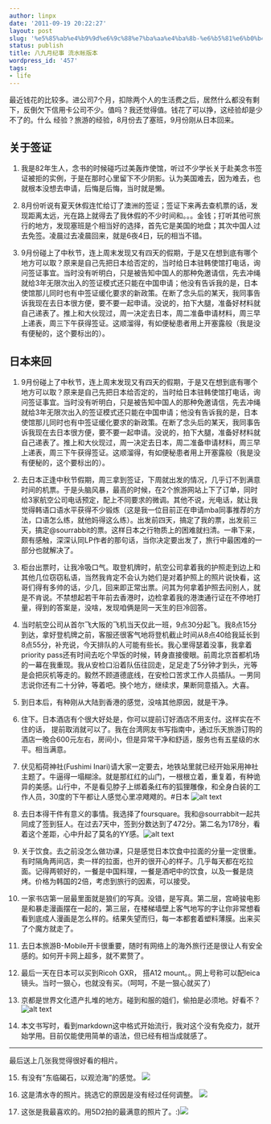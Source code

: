 ```yaml
---
author: linpx
date: '2011-09-19 20:22:27'
layout: post
slug: '%e5%85%ab%e4%b9%9d%e6%9c%88%e7%ba%aa%e4%ba%8b-%e6%b5%81%e6%b0%b4%e5%b8%90%e7%89%88%e6%9c%ac'
status: publish
title: 八九月纪事 流水帐版本
wordpress_id: '457'
tags:
- life
---
```


最近钱花的比较多。进公司7个月，扣除两个人的生活费之后，居然什么都没有剩下，反倒欠下信用卡公司不少。值吗？我还觉得值。钱花了可以挣，这经验却是少不了的。什么
经验？旅游的经验，8月份去了塞班，9月份刚从日本回来。

## 关于签证

  1. 我是82年生人，念书的时候碰巧过美轰炸使馆，听过不少学长关于赴美念书签证被拒的实例，于是在那时心里留下不少阴影。认为美国难去，因为难去，也就根本没想去申请，后悔是后悔，当时就是懒。

  2. 8月份听说有夏天休假连忙给订了澳洲的签证；签证下来再去查机票的话，发现距离太远，光在路上就得去了我休假的不少时间和。。。金钱；打听其他可旅行的地方，发现塞班是个相当好的选择，首先它是美国的地盘；其次中国人过去免签。凌晨过去凌晨回来，就是6夜4日，玩的相当不错。

  3. 9月份碰上了中秋节，连上周末发现又有四天的假期，于是又在想到底有哪个地方可以取？原来是自己先把日本给否定的，当时给日本驻韩使馆打电话，询问签证事宜。当时没有听明白，只是被告知中国人的那种免邀请信，先去冲绳就给3年无限次出入的签证模式还只能在中国申请；他没有告诉我的是，日本使馆那儿同时也有中签证缓化要求的新政策。在断了念头后的某天，我同事告诉我现在去日本很方便，要不要一起申请。没说的，拍下大腿，准备好材料就自己递表了。推上和大伙现过，周一决定去日本，周二准备申请材料，周三早上递表，周三下午获得签证。这顺溜得，有如便秘患者用上开塞露般（我是没有便秘的，这个要标出的）。

## 日本来回

  1. 9月份碰上了中秋节，连上周末发现又有四天的假期，于是又在想到底有哪个地方可以取？原来是自己先把日本给否定的，当时给日本驻韩使馆打电话，询问签证事宜。当时没有听明白，只是被告知中国人的那种免邀请信，先去冲绳就给3年无限次出入的签证模式还只能在中国申请；他没有告诉我的是，日本使馆那儿同时也有中签证缓化要求的新政策。在断了念头后的某天，我同事告诉我现在去日本很方便，要不要一起申请。没说的，拍下大腿，准备好材料就自己递表了。推上和大伙现过，周一决定去日本，周二准备申请材料，周三早上递表，周三下午获得签证。这顺溜得，有如便秘患者用上开塞露般（我是没有便秘的，这个要标出的）。

  2. 去日本正逢中秋节假期，周三拿到签证，下周就出发的情况，几乎订不到满意时间的机票。于是头脑风暴，最高的时候，在2个旅游网站上下了订单，同时给3家航空公司电话预定，配上不同要求的微调。其他不说，光电话，就让我觉得韩语口语水平获得不少锻炼（这是我一位目前正在申请mba同事推荐的方法，口语怎么练，就他妈得这么练）。出发前四天，搞定了我的票，出发前三天，搞定@sourrabbit的票。这样日本之行物质上的困难就扫清。一串下来，颇有感触，深深认同LP作者的那句话，当你决定要出发了，旅行中最困难的一部分也就解决了。

  3. 柜台出票时，让我冷吸口气。取登机牌时，航空公司拿着我的护照走到边上和其他几位窃窃私语，当然我肯定不会认为她们是对着护照上的照片说快看，这哥们得有多帅的话，少几，回来即正常出票。问其为何拿着护照去问别人，就是不肯说。不禁想起若干年前去香港时，边检拿着我的港澳通行证在不停地打量，得到的答案是，没啥，发现咱俩是同一天生的巨冷回答。

  4. 当时航空公司从首尔飞大阪的飞机当天仅此一班，9点30分起飞。我8点15分到达，拿好登机牌之前，客服还很客气地将登机截止时间从8点40给我延长到8点55分，补充说，今天排队的人可能有些长。我心里得瑟着没事，我拿着priority pass还有时间去吃个早饭的时候，转身直接傻眼。前周北京首都机场的一幕在我重现。我从安检口沿着队伍往回走，足足走了5分钟才到头，光等是会把灰机等走的。毅然不顾道德底线，在安检口苦求工作人员插队。一男同志说你还有二十分钟，等着吧。换个地方，继续求，果断同意插入。大喜。

  5. 到日本后，有种刚从大陆到香港的感觉，没啥其他原因，就是干净。

  6. 住下。日本酒店有个很大好处是，你可以提前订好酒店不用支付。这样实在不住的话， 提前取消就可以了。我在台湾网友书写指南中，通过乐天旅游订购的酒店一晚合600元左右，房间小，但是异常干净和舒适，服务也有五星级的水平。相当满意。

  7. 伏见稻荷神社(Fushimi Inari)请大家一定要去，地铁站里就已经开始采用神社主题了。牛逼得一塌糊涂。就是那红红的山门，一根根立着，重复着，有种诡异的美感。山行中，不是看见脖子上绑着条红布的狐狸雕像，和全身白装的工作人员，30度的下午都让人感觉心里凉飕飕的。#日本 ![alt text](http://farm7.static.flickr.com/6182/6150404978_10c5d6b9c5_z.jpg)

  8. 去日本得干件有意义的事情。我选择了foursquare。我和@sourrabbit一起共同成了签到狂人。在过去7天中，签到分数达到了472分。第二名为178分，看着这个差距，心中升起了莫名的YY感。![alt text](https://lh3.googleusercontent.com/-qIvVVAj2c3M/TnKjqyyL_qI/AAAAAAAAC6M/s0jUI5GP-qM/s800/11%2B-%2B1)

  9. 关于饮食。去之前没怎么做功课，只是感觉日本饮食中拉面的分量一定很重。有时隔角两间店，卖一样的拉面，也开的很开心的样子。几乎每天都在吃拉面。记得两顿好的，一餐是中国料理，一餐是酒吧中的饮食，以及一餐是烧烤。价格为韩国的2倍，考虑到旅行的因素，可以接受。

  10. 一家书店第一层最里面就是狼们的写真。没错，是写真。第二层，宫崎骏电影是和暴走漫画摆在一起的，第三层，在楼梯墙壁上客气地写的字让你非常想看看到底成人漫画是怎么样的。结果失望而归，每一本都套着塑料薄膜。出来买了个魔方就走了。

  11. 去日本旅游B-Mobile开卡很重要，随时有网络上的海外旅行还是很让人有安全感的。如何开卡网上超多，就不累赘了。

  12. 最后一天在日本可以买到Ricoh GXR， 搭A12 mount。。网上号称可以配leica镜头。当时一狠心，也就没有买。（呵呵，不是一狠心就买了）

  13. 京都是世界文化遗产扎堆的地方。碰到和服的姐们，偷拍是必须地。好看不？![alt text](http://farm7.static.flickr.com/6172/6149864485_f3e469eb17_z.jpg)

  14. 本文书写时，看到markdown这中格式开始流行，我对这个没有免疫力，就开始学用。目前仅能使用简单的语法，但已经有相当成就感了。

* * *

最后送上几张我觉得很好看的相片。

  15. 有没有“东临碣石，以观沧海”的感觉。 ![](http://farm7.static.flickr.com/6155/6150412998_793f9cc8bc_z.jpg)

  16. 这是清水寺的照片。挑选它的原因是没有经过任何调整。 ![](http://farm7.static.flickr.com/6157/6150408410_a7f7215c31_z.jpg)

  17. 这张是我最喜欢的。用5D2拍的最满意的照片了。:)![](http://farm7.static.flickr.com/6069/6149856345_ee9f9747fc_b.jpg)

